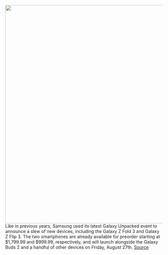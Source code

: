 <img src='https://cdn.vox-cdn.com/thumbor/HvbZo6PI7L7-1d0Cx7iD8XbG0To=/0x0:2040x1360/1200x800/filters:focal(857x517:1183x843)/cdn.vox-cdn.com/uploads/chorus_image/image/69712418/cwelch_210809_4701_0009.0.jpg' width='700px' /><br/>
Like in previous years, Samsung used its latest Galaxy Unpacked event to announce a slew of new devices, including the Galaxy Z Fold 3 and Galaxy Z Flip 3. The two smartphones are already available for preorder starting at $1,799.99 and $999.99, respectively, and will launch alongside the Galaxy Buds 2 and a handful of other devices on Friday, August 27th.
<a href='https://www.theverge.com/22617611/samsung-galaxy-z-flip-3-fold-3-preorder-buy-price-availability-release-date'> Source <a/>